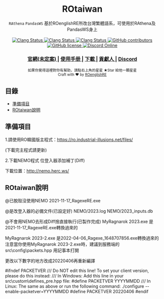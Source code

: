 <h1 align="center">ROtaiwan</h1>

<div align="center">
   <code>RAthena</code> <code>PandasWS</code> 基於ROenglishRE所改台灣繁體語系，可使用於RAthena及PandasWS身上
</div>

<br />

<div align="center">
  <!-- Clang Status -->
  <a href="https://github.com/xvn5002036/Rotaiwan/actions/workflows/build_servers_clang.yml">
    <img alt="Clang Status" src="https://img.shields.io/github/actions/workflow/status/xvn5002036/Rotaiwan/build_servers_clang.yml?label=clang&logo=llvm&style=flat-square">
  </a>
  <!-- GCC Status -->
  <a href="https://github.com/xvn5002036/Rotaiwan/actions/workflows/build_servers_gcc.yml">
    <img alt="Clang Status" src="https://img.shields.io/github/actions/workflow/status/xvn5002036/Rotaiwan/build_servers_gcc.yml?label=gcc&logo=gnu&style=flat-square">
  </a>
  <!-- MSBuild Status -->
  <a href="https://github.com/xvn5002036/Rotaiwan/actions/workflows/build_servers_msbuild.yml">
    <img alt="Clang Status" src="https://img.shields.io/github/actions/workflow/status/xvn5002036/Rotaiwan/build_servers_msbuild.yml?label=msbuild&logo=visualstudio&style=flat-square">
  </a>
  <!-- GitHub contributors -->
  <a href="https://github.com/xvn5002036/Rotaiwan/graphs/contributors">
    <img alt="GitHub contributors" src="https://img.shields.io/github/contributors/xvn5002036/Rotaiwan?style=flat-square">
  </a>
  <!-- GitHub license -->
  <a href="https://github.com/xvn5002036/Rotaiwan/blob/master/LICENSE">
    <img alt="GitHub license" src="https://img.shields.io/github/license/PandasWS/Pandas?style=flat-square">
  </a>
  <!-- Discord Online -->
  <a href="https://discord.gg/pjvMUtZ7Ae">
    <img alt="Discord Online" src="https://img.shields.io/discord/1130860241223946300?color=6A7EC2&label=Discord&logo=discord&logoColor=ffffff&style=flat-square">
  </a>
</div>

<div align="center">
  <h3>
    <a href="https://XXXXXXX" target="_blank">
      官網(未定案)
    </a>
    <span> | </span>
    <a href="https://rotaiwan.gitbook.io/ro-taiwan-de-shi-jie/" target="_blank">
      使用手册
    </a>
    <span> | </span>
    <a href="https://github.com/xvn5002036/ROtaiwan/releases">
      下載
    </a>
    <span> | </span>
    <a href="https://github.com/xvn5002036/ROtaiwan/graphs/contributors">
      貢獻人
    </a>
    <span> | </span>
    <a href="https://discord.gg/pjvMUtZ7Ae" target="_blank">
      Discord
    </a>
  </h3>
</div>

<div align="center">
  <sub>
  如果你覺得這裡對你有幫助，請點右上角的星星 ★Star 給他一顆星星
  <br />
  Craft with ❤︎ by
  <a href="https://github.com/llchrisll/ROenglishRE">ROenglishRE</a>
  </sub>
</div>

## 目錄

-   [準備項目](#準備項目)
-   [ROtaiwan說明](#ROtaiwan說明)


## 準備項目

1.請使用RO韓國版主程式：https://ro.industrial-illusions.net/files/

(下載完主程式請更新)

2.下載NEMO程式 位登入器添加補丁(Diff)

下載位置：http://nemo.herc.ws/


## ROtaiwan說明

@已脫殼沒使用NEMO
2021-11-17_RagexeRE.exe

@是改登入器的必備文件(已設定好)
NEMO/2023.log
NEMO/2023_inputs.db

@不會用NEMO去形成Diff捨直接執行(已製作完成)
MyRagnarok 2023.exe  是2021-11-17_RagexeRE.exe轉換過來的

MyRagnarok 2023-2.exe  是2022-04-06_Ragexe_1648707856.exe轉換過來的
注意當你使用MyRagnarok 2023-2.exe時，建議到服務端的src\config\packets.hpp 用記事本打開

更改以下數字的地方改成20220406再重新編譯

#ifndef PACKETVER
	/// Do NOT edit this line! To set your client version, please do this instead:
	/// In Windows: Add this line in your src\custom\defines_pre.hpp file: #define PACKETVER YYYYMMDD
	/// In Linux: The same as above or run the following command: ./configure --enable-packetver=YYYYMMDD
	#define PACKETVER 20220406
#endif




